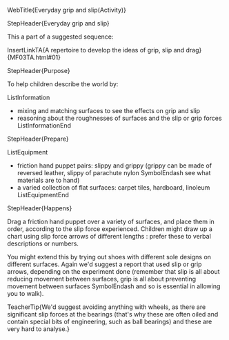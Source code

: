 WebTitle{Everyday grip and slip(Activity)}

StepHeader{Everyday grip and slip}

This a part of a suggested sequence:

InsertLinkTA{A repertoire to develop the ideas of grip, slip and drag}{MF03TA.html#01}

StepHeader{Purpose}

To help children describe the world by:

ListInformation
- mixing and matching surfaces to see the effects on grip and slip
- reasoning about the roughnesses of surfaces and the slip or grip forces
ListInformationEnd

StepHeader{Prepare}

ListEquipment
- friction hand puppet pairs: slippy and grippy (grippy can be made of reversed leather, slippy of parachute nylon SymbolEndash see what materials are to hand)
- a varied collection of flat surfaces: carpet tiles, hardboard, linoleum
ListEquipmentEnd

StepHeader{Happens}

Drag a friction hand puppet over a variety of surfaces, and place them in order, according to the slip force experienced. Children might draw up a chart using slip force arrows of different lengths : prefer these to verbal descriptions or numbers.

You might extend this by trying out shoes with different sole designs on different surfaces. Again we&apos;d suggest a report that used slip or grip arrows, depending on the experiment done (remember that slip is all about reducing movement between surfaces, grip is all about preventing movement between surfaces SymbolEndash and so is essential in allowing you to walk).

TeacherTip{We&apos;d suggest avoiding anything with wheels, as there are significant slip forces at the bearings (that&apos;s why these are often oiled and contain special bits of engineering, such as ball bearings) and these are very hard to analyse.}
